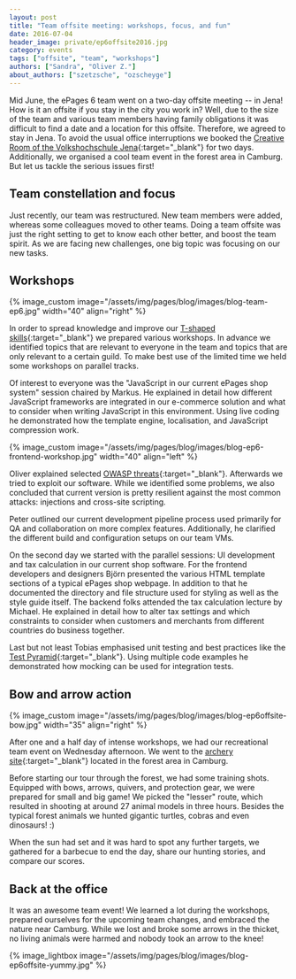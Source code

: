 ```yaml
---
layout: post
title: "Team offsite meeting: workshops, focus, and fun"
date: 2016-07-04
header_image: private/ep6offsite2016.jpg
category: events
tags: ["offsite", "team", "workshops"]
authors: ["Sandra", "Oliver Z."]
about_authors: ["szetzsche", "ozscheyge"]
---
```


Mid June, the ePages 6 team went on a two-day offsite meeting -- in Jena! How is it an offsite if you stay in the city you work in? Well, due to the size of the team and various team members having family obligations it was difficult to find a date and a location for this offsite.
Therefore, we agreed to stay in Jena. To avoid the usual office interruptions we booked the [Creative Room of the Volkshochschule Jena](https://www.vhs-jena.de/de/service/raumvermietung/649482#/collapse4){:target="_blank"} for two days. Additionally, we organised a cool team event in the forest area in Camburg. But let us tackle the serious issues first!

## Team constellation and focus

Just recently, our team was restructured. New team members were added, whereas some colleagues moved to other teams. Doing a team offsite was just the right setting to get to know each other better, and boost the team spirit. As we are facing new challenges, one big topic was focusing on our new tasks.

## Workshops

{% image_custom image="/assets/img/pages/blog/images/blog-team-ep6.jpg" width="40" align="right" %}

In order to spread knowledge and improve our [T-shaped skills](https://en.wikipedia.org/wiki/T-shaped_skills){:target="_blank"} we prepared various workshops.
In advance we identified topics that are relevant to everyone in the team and topics that are only relevant to a certain guild.
To make best use of the limited time we held some workshops on parallel tracks.

Of interest to everyone was the "JavaScript in our current ePages shop system" session chaired by Markus. He explained in detail how different JavaScript frameworks are integrated in our e-commerce solution and what to consider when writing JavaScript in this environment. Using live coding he demonstrated how the template engine, localisation, and JavaScript compression work.

{% image_custom image="/assets/img/pages/blog/images/blog-ep6-frontend-workshop.jpg" width="40" align="left" %}

Oliver explained selected [OWASP threats](https://www.owasp.org/index.php/Cheat_Sheets){:target="_blank"}. Afterwards we tried to exploit our software. While we identified some problems, we also concluded that current version is pretty resilient against the most common attacks: injections and cross-site scripting.

Peter outlined our current development pipeline process used primarily for QA and collaboration on more complex features.
Additionally, he clarified the different build and configuration setups on our team VMs.

On the second day we started with the parallel sessions: UI development and tax calculation in our current shop software.
For the frontend developers and designers Björn presented the various HTML template sections of a typical ePages shop webpage. In addition to that he documented the directory and file structure used for styling as well as the style guide itself.
The backend folks attended the tax calculation lecture by Michael. He explained in detail how to alter tax settings and which constraints to consider when customers and merchants from different countries do business together.

Last but not least Tobias emphasised unit testing and best practices like the [Test Pyramid](http://martinfowler.com/bliki/TestPyramid.html){:target="_blank"}. Using multiple code examples he demonstrated how mocking can be used for integration tests.

## Bow and arrow action

{% image_custom image="/assets/img/pages/blog/images/blog-ep6offsite-bow.jpg" width="35" align="right" %}

After one and a half day of intense workshops, we had our recreational team event on Wednesday afternoon. We went to the [archery site](http://camburger-bogenschuetzen.de/){:target="_blank"} located in the forest area in Camburg.

Before starting our tour through the forest, we had some training shots. Equipped with bows, arrows, quivers, and protection gear, we were prepared for small and big game! We picked the "lesser" route, which resulted in shooting at around 27 animal models in three hours. Besides the typical forest animals we hunted gigantic turtles, cobras and even dinosaurs! :)

When the sun had set and it was hard to spot any further targets, we gathered for a barbecue to end the day, share our hunting stories, and compare our scores.

## Back at the office

It was an awesome team event! We learned a lot during the workshops, prepared ourselves for the upcoming team changes, and embraced the nature near Camburg.
While we lost and broke some arrows in the thicket, no living animals were harmed and nobody took an arrow to the knee!

{% image_lightbox image="/assets/img/pages/blog/images/blog-ep6offsite-yummy.jpg" %}
